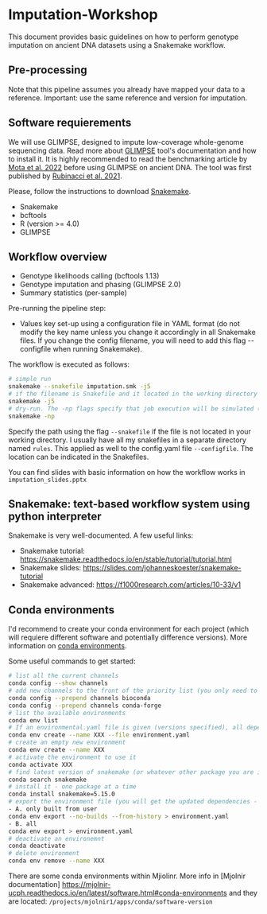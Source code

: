 # Imputation-Workshop

This document provides basic guidelines on how to perform genotype imputation on ancient DNA datasets using a Snakemake workflow.

## Pre-processing 

Note that this pipeline assumes you already have mapped your data to a reference. Important: use the same reference and version for imputation. 

## Software requierements 

We will use GLIMPSE, designed to impute low-coverage whole-genome sequencing data. Read more about [GLIMPSE](https://odelaneau.github.io/GLIMPSE) tool's documentation and how to install it. It is highly recommended to read the benchmarking article by [Mota et al. 2022](https://www.nature.com/articles/s41467-023-39202-0) before using GLIMPSE on ancient DNA. The tool was first published by [Rubinacci et al. 2021](https://www.nature.com/articles/s41588-020-00756-0). 

Please, follow the instructions to download [Snakemake](https://snakemake.readthedocs.io/en/stable/getting_started/installation.html). 

- Snakemake 
- bcftools
- R (version >= 4.0)
- GLIMPSE

## Workflow overview
- Genotype likelihoods calling (bcftools 1.13)
- Genotype imputation and phasing (GLIMPSE 2.0)
- Summary statistics (per-sample)

Pre-running the pipeline step:
- Values key set-up using a configuration file in YAML format (do not modify the key name unless you change it accordingly in all Snakemake files. If you change the config filename, you will need to add this flag --configfile when running Snakemake).

The workflow is executed as follows:

```bash
# simple run 
snakemake --snakefile imputation.smk -j5
# if the filename is Snakefile and it located in the working directory you don't have to provide the name 
snakemake -j5
# dry-run. The -np flags specify that job execution will be simulated (-n) and the individual rule commands printed (-p)
snakemake -np 

```
Specify the path using the flag ```--snakefile``` if the file is not located in your working directory. I usually have all my snakefiles in a separate directory named  ```rules```. This applied as well to the config.yaml file ```--configfile```. The location can be indicated in the Snakefiles. 

You can find slides with basic information on how the workflow works in ```imputation_slides.pptx```

## Snakemake: text-based workflow system using python interpreter

Snakemake is very well-documented. A few useful links:
- Snakemake tutorial: https://snakemake.readthedocs.io/en/stable/tutorial/tutorial.html
- Snakemake slides: https://slides.com/johanneskoester/snakemake-tutorial 
- Snakemake advanced: https://f1000research.com/articles/10-33/v1

## Conda environments

I'd recommend to create your conda environment for each project (which will requiere different software and potentially difference versions). More information on [conda environments](https://docs.conda.io/projects/conda/en/latest/user-guide/index.html). 

Some useful commands to get started:

```bash
# list all the current channels
conda config --show channels
# add new channels to the front of the priority list (you only need to do this once)
conda config --prepend channels bioconda
conda config --prepend channels conda-forge
# list the available environments
conda env list
# If an environmental.yaml file is given (versions specified), all dependencies and packages can be installed in a new env as follow: 
conda env create --name XXX --file environment.yaml
# create an empty new environment
conda env create --name XXX
# activate the environment to use it
conda activate XXX
# find latest version of snakemake (or whatever other package you are interested)
conda search snakemake
# install it - one package at a time
conda install snakemake=5.15.0
# export the environment file (you will get the updated dependencies - if you had install new ones after the creation of the env)
- A. only built from user
conda env export --no-builds --from-history > environment.yaml
- B. all
conda env export > environment.yaml
# deactivate an environemnt
conda deactivate
# delete environment
conda env remove --name XXX
```
There are some conda environments within Mjiolinr. More info in [Mjolnir documentation] https://mjolnir-ucph.readthedocs.io/en/latest/software.html#conda-environments and they are located: ```/projects/mjolnir1/apps/conda/software-version```
